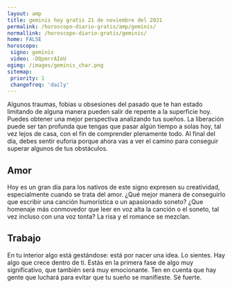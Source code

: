 ```yaml
---
layout: amp
title: geminis hoy gratis 21 de noviembre del 2021 
permalink: /horoscopo-diario-gratis/amp/geminis/
normallink: /horoscopo-diario-gratis/geminis/
home: FALSE
horoscopo:
 signo: geminis
 video: -DQpmrrAIeU
ogimg: /images/geminis_char.png
sitemap:
 priority: 1
 changefreq: 'daily'
---
```



Algunos traumas, fobias u obsesiones del pasado que te han estado limitando de alguna manera pueden salir de repente a la superficie hoy. Puedes obtener una mejor perspectiva analizando tus sueños. La liberación puede ser tan profunda que tengas que pasar algún tiempo a solas hoy, tal vez lejos de casa, con el fin de comprender plenamente todo. Al final del día, debes sentir euforia porque ahora vas a ver el camino para conseguir superar algunos de tus obstáculos.

## Amor

Hoy es un gran día para los nativos de este signo expresen su creatividad, especialmente cuando se trata del amor. ¿Qué mejor manera de conseguirlo que escribir una canción humorística o un apasionado soneto? ¿Que homenaje más conmovedor que leer en voz alta la canción o el soneto, tal vez incluso con una voz tonta? La risa y el romance se mezclan.

## Trabajo

En tu interior algo está gestándose: está por nacer una idea. Lo sientes. Hay algo que crece dentro de ti. Estás en la primera fase de algo muy significativo, que también será muy emocionante. Ten en cuenta que hay gente que luchará para evitar que tu sueño se manifieste. Sé fuerte.